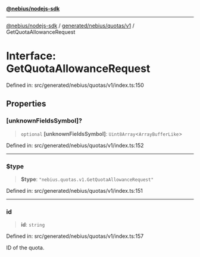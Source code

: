 [**@nebius/nodejs-sdk**](../../../../../README.md)

***

[@nebius/nodejs-sdk](../../../../../README.md) / [generated/nebius/quotas/v1](../README.md) / GetQuotaAllowanceRequest

# Interface: GetQuotaAllowanceRequest

Defined in: src/generated/nebius/quotas/v1/index.ts:150

## Properties

### \[unknownFieldsSymbol\]?

> `optional` **\[unknownFieldsSymbol\]**: `Uint8Array`\<`ArrayBufferLike`\>

Defined in: src/generated/nebius/quotas/v1/index.ts:152

***

### $type

> **$type**: `"nebius.quotas.v1.GetQuotaAllowanceRequest"`

Defined in: src/generated/nebius/quotas/v1/index.ts:151

***

### id

> **id**: `string`

Defined in: src/generated/nebius/quotas/v1/index.ts:157

ID of the quota.
